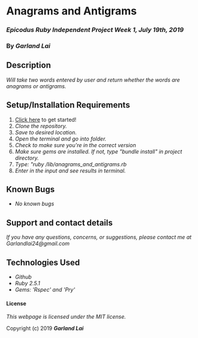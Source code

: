 # Anagrams and Antigrams

### _Epicodus Ruby Independent Project Week 1, July 19th, 2019_

### By _*Garland Lai*_

## Description

_Will take two words entered by user and return whether the words are anagrams or antigrams._

## Setup/Installation Requirements

1. [Click here](https://github.com/GarlandLai/Anagrams-and-Antigrams.git) to get started!
2. _Clone the repository._
3. _Save to desired location._
4. _Open the terminal and go into folder._
5. _Check to make sure you're in the correct version_
6. _Make sure gems are installed. If not, type "bundle install" in project directory._
7. _Type: "ruby /lib/anagrams_and_antigrams.rb_
8. _Enter in the input and see results in terminal._

## Known Bugs

* _No known bugs_

## Support and contact details

_If you have any questions, concerns, or suggestions, please contact me at Garlandlai24@gmail.com_

## Technologies Used

* _Github_
* _Ruby 2.5.1_
* _Gems: 'Rspec' and 'Pry'_

#### License

*This webpage is licensed under the MIT license.*

Copyright (c) 2019 **_Garland Lai_**
